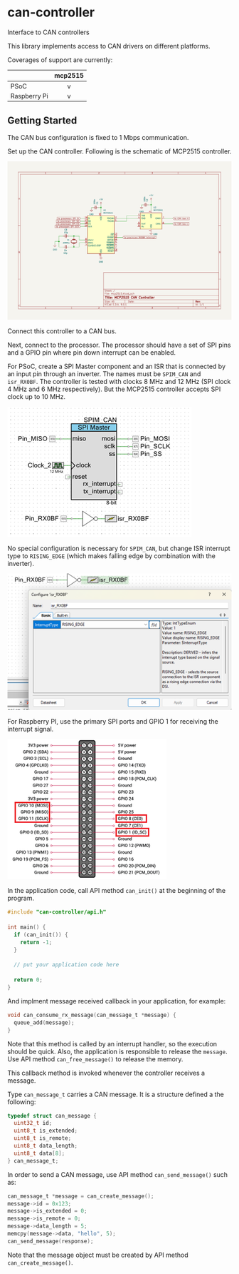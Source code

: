 # can-controller
Interface to CAN controllers

This library implements access to CAN drivers on different platforms.

Coverages of support are currently:

|              | mcp2515 |
| ------------ | :-----: |
| PSoC         |    v    |
| Raspberry Pi |    v    |

## Getting Started
The CAN bus configuration is fixed to 1 Mbps communication.

Set up the CAN controller. Following is the schematic of MCP2515 controller.

![mcp2515 controller](doc/images/mcp2515.svg)

Connect this controller to a CAN bus.

Next, connect to the processor. The processor should have a set of SPI pins and a GPIO pin where pin down interrupt can be enabled.

For PSoC, create a SPI Master component and an ISR that is connected by an input pin through an inverter. The names must be `SPIM_CAN` and `isr_RX0BF`. The controller is tested with clocks 8 MHz and 12 MHz (SPI clock 4 MHz and 6 MHz respectively). But the MCP2515 controller accepts SPI clock up to 10 MHz.

![mcp2515 controller](doc/images/psoc-components.png)

No special configuration is necessary for `SPIM_CAN`, but change ISR interrupt type to `RISING_EDGE` (which makes falling edge by combination with the inverter).

![mcp2515 controller](doc/images/psoc-isr-config.png)


For Raspberry PI, use the primary SPI ports and GPIO 1 for receiving the interrupt signal.

![mcp2515 controller](doc/images/rpi-40pins.png)

In the application code, call API method `can_init()` at the beginning of the program.

```c
#include "can-controller/api.h"

int main() {
  if (can_init()) {
    return -1;
  }

  // put your application code here

  return 0;
}
```

And implment message received callback in your application, for example:

```c
void can_consume_rx_message(can_message_t *message) {
  queue_add(message);
}
```

Note that this method is called by an interrupt handler, so the execution should be quick.
Also, the application is responsible to release the `message`.  Use API method `can_free_message()` to release the memory.

This callback method is invoked whenever the controller receives a message.

Type `can_message_t` carries a CAN message. It is a structure defined a the following:

```c
typedef struct can_message {
  uint32_t id;
  uint8_t is_extended;
  uint8_t is_remote;
  uint8_t data_length;
  uint8_t data[8];
} can_message_t;
```

In order to send a CAN message, use API method `can_send_message()` such as:

```c
can_message_t *message = can_create_message();
message->id = 0x123;
message->is_extended = 0;
message->is_remote = 0;
message->data_length = 5;
memcpy(message->data, "hello", 5);
can_send_message(response);
```

Note that the message object must be created by API method `can_create_message()`.
